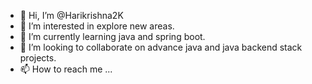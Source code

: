 - 👋 Hi, I’m @Harikrishna2K
- 👀 I’m interested in explore new areas.
- 🌱 I’m currently learning java and spring boot.
- 💞️ I’m looking to collaborate on advance java and java backend stack projects.
- 📫 How to reach me ...

<!---
Harikrishna2K/Harikrishna2K is a ✨ special ✨ repository because its `README.md` (this file) appears on your GitHub profile.
You can click the Preview link to take a look at your changes.
--->

